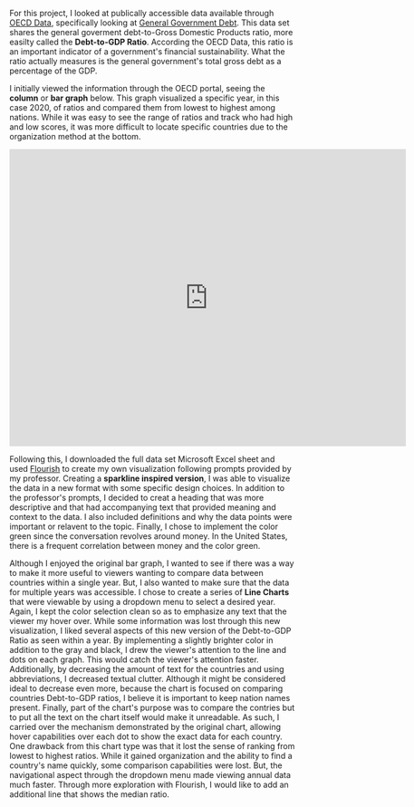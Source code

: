 For this project, I looked at publically accessible data available through [OECD Data](https://data.oecd.org/), specifically looking at [General Government Debt](https://data.oecd.org/gga/general-government-debt.htm). This data set shares the general goverment debt-to-Gross Domestic Products ratio, more easilty called the **Debt-to-GDP Ratio**. According the OECD Data, this ratio is an important indicator of a government's financial sustainability. What the ratio actually measures is the general government's total gross debt as a percentage of the GDP.

I initially viewed the information through the OECD portal, seeing the **column** or **bar graph** below. This graph visualized a specific year, in this case 2020, of ratios and compared them from lowest to highest among nations. While it was easy to see the range of ratios and track who had high and low scores, it was more difficult to locate specific countries due to the organization method at the bottom. 

<iframe src="https://data.oecd.org/chart/6Bgn" width="700" height="525" style="border: 0" mozallowfullscreen="true" webkitallowfullscreen="true" allowfullscreen="true"><a href="https://data.oecd.org/chart/6Bgn" target="_blank">OECD Chart: General government debt, Total, % of GDP, Annual, 2020</a></iframe>

Following this, I downloaded the full data set Microsoft Excel sheet and used [Flourish](https://flourish.studio/) to create my own visualization following prompts provided by my professor. Creating a **sparkline inspired version**, I was able to visualize the data in a new format with some specific design choices. In addition to the professor's prompts, I decided to creat a heading that was more descriptive and that had accompanying text that provided meaning and context to the data. I also included definitions and why the data points were important or relavent to the topic. Finally, I chose to implement the color green since the conversation revolves around money. In the United States, there is a frequent correlation between money and the color green.

<div class="flourish-embed flourish-chart" data-src="visualisation/8556661"><script src="https://public.flourish.studio/resources/embed.js"></script></div>

Although I enjoyed the original bar graph, I wanted to see if there was a way to make it more useful to viewers wanting to compare data between countries within a single year. But, I also wanted to make sure that the data for multiple years was accessible. I chose to create a series of **Line Charts** that were viewable by using a dropdown menu to select a desired year. Again, I kept the color selection clean so as to emphasize any text that the viewer my hover over. While some information was lost through this new visualization, I liked several aspects of this new version of the Debt-to-GDP Ratio as seen within a year. By implementing a slightly brighter color in addition to the gray and black, I drew the viewer's attention to the line and dots on each graph. This would catch the viewer's attention faster. Additionally, by decreasing the amount of text for the countries and using abbreviations, I decreased textual clutter. Although it might be considered ideal to decrease even more, because the chart is focused on comparing countries Debt-to-GDP ratios, I believe it is important to keep nation names present. Finally, part of the chart's purpose was to compare the contries but to put all the text on the chart itself would make it unreadable. As such, I carried over the mechanism demonstrated by the original chart, allowing hover capabilities over each dot to show the exact data for each country. One drawback from this chart type was that it lost the sense of ranking from lowest to highest ratios. While it gained organization and the ability to find a country's name quickly, some comparison capabilities were lost. But, the  navigational aspect through the dropdown menu made viewing annual data much faster. Through more exploration with Flourish, I would like to add an additional line that shows the median ratio.

<div class="flourish-embed flourish-chart" data-src="visualisation/8557980"><script src="https://public.flourish.studio/resources/embed.js"></script></div>
